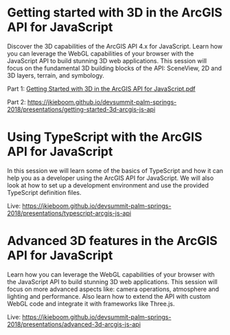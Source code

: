 # Getting started with 3D in the ArcGIS API for JavaScript

Discover the 3D capabilities of the ArcGIS API 4.x for JavaScript. Learn how you can leverage the WebGL capabilities of your browser with the JavaScript API to build stunning 3D web applications. This session will focus on the fundamental 3D building blocks of the API: SceneView, 2D and 3D layers, terrain, and symbology.

Part 1: [Getting Started with 3D in the ArcGIS API for JavaScript.pdf](https://github.com/jkieboom/devsummit-palm-springs-2018/blob/master/presentations/getting-started-3d-arcgis-js-api/Getting%20Started%20with%203D%20in%20the%20ArcGIS%20API%20for%20JavaScript.pdf)

Part 2: https://jkieboom.github.io/devsummit-palm-springs-2018/presentations/getting-started-3d-arcgis-js-api

# Using TypeScript with the ArcGIS API for JavaScript

In this session we will learn some of the basics of TypeScript and how it can help you as a developer using the ArcGIS API for JavaScript. We will also look at how to set up a development environment and use the provided TypeScript definition files.

Live: https://jkieboom.github.io/devsummit-palm-springs-2018/presentations/typescript-arcgis-js-api

# Advanced 3D features in the ArcGIS API for JavaScript

Learn how you can leverage the WebGL capabilities of your browser with the JavaScript API to build stunning 3D web applications. This session will focus on more advanced aspects like: camera operations, atmosphere and lighting and performance. Also learn how to extend the API with custom WebGL code and integrate it with frameworks like Three.js.

Live: https://jkieboom.github.io/devsummit-palm-springs-2018/presentations/advanced-3d-arcgis-js-api
